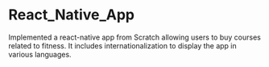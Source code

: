 # React_Native_App

Implemented a react-native app from Scratch allowing users to buy courses related to fitness. It includes internationalization to display the app in various languages.

